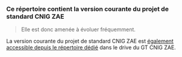 
### Ce répertoire contient la version courante du projet de standard CNIG ZAE

> Elle est donc amenée à évoluer fréquemment.

La version courante du projet de standard CNIG ZAE est [également accessible depuis le répertoire dédié](https://drive.google.com/drive/folders/1U_cMz0m-OuWsAThxurwaohr_AUEXmvUO?usp=share_link) dans le drive du GT CNIG ZAE.

